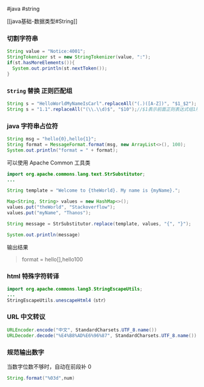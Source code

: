 #java #string

[[java基础-数据类型#String]]

### 切割字符串

```java
String value = "Notice:4001";
StringTokenizer st = new StringTokenizer(value, ":");
if(st.hasMoreElements()){
  System.out.println(st.nextToken());
}
```

### `String` 替换 正则匹配组

```java
String s = "HelloWorldMyNameIsCarl".replaceAll("(.)([A-Z])", "$1_$2");
String s = "1.1".replaceAll("(\\.\\d)$", "$10");//$1表示前面正则表达式组1所捕获到的字符
```

### java 字符串占位符

```java
String msg = "hello{0},hello{1}";
String format = MessageFormat.format(msg, new ArrayList<>(), 100);
System.out.println("format = " + format);

```

可以使用 Apache Common 工具类

```java
import org.apache.commons.lang.text.StrSubstitutor;
...

String template = "Welcome to {theWorld}. My name is {myName}.";

Map<String, String> values = new HashMap<>();
values.put("theWorld", "Stackoverflow");
values.put("myName", "Thanos");

String message = StrSubstitutor.replace(template, values, "{", "}");

System.out.println(message)
```

输出结果

> format = hello[],hello100

### html 特殊字符转译

```java
import org.apache.commons.lang3.StringEscapeUtils;
...
StringEscapeUtils.unescapeHtml4（str）
```

### URL 中文转议

```java
URLEncoder.encode("中文", StandardCharsets.UTF_8.name())
URLDecoder.decode("%E4%B8%AD%E6%96%87", StandardCharsets.UTF_8.name())
```

### 规范输出数字

当数字位数不够时，自动在前段补 0

```java
String.format("%03d",num)
```

